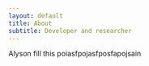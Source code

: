 ```yaml
---
layout: default
title: About
subtitle: Developer and researcher
---
```

Alyson fill this poiasfpojasfposfapojsain